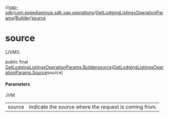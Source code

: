 //[xap-sdk](../../../../index.md)/[com.expediagroup.sdk.xap.operations](../../index.md)/[GetLodgingListingsOperationParams](../index.md)/[Builder](index.md)/[source](source.md)

# source

[JVM]\

public final [GetLodgingListingsOperationParams.Builder](index.md)[source](source.md)([GetLodgingListingsOperationParams.Source](../-source/index.md)source)

#### Parameters

JVM

| | |
|---|---|
| source | Indicate the source where the request is coming from. |
